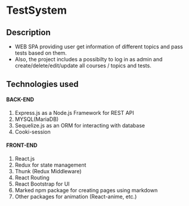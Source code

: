 # TestSystem

## Description
* WEB SPA providing user get information of different topics and pass tests based on them.
* Also, the project includes a possibilty to log in as admin and create/delete/edit/update all courses / topics and tests.

## Technologies used

#### BACK-END
1. Express.js as a Node.js Framework for REST API
2. MYSQL(MariaDB)
3. Sequelize.js as an ORM for interacting with database
4. Cooki-session


#### FRONT-END
1. React.js
2. Redux for state management
3. Thunk (Redux Middleware)
4. React Routing
5. React Bootstrap for UI
6. Marked npm package for creating pages using markdown
7. Other packages for animation (React-anime, etc.)
